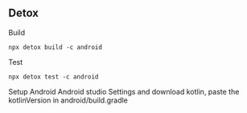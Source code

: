 ## Detox

Build
```
npx detox build -c android
```
Test
```
npx detox test -c android
```
Setup Android
Android studio Settings and download kotlin, paste the kotlinVersion in android/build.gradle